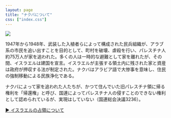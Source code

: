 ```yaml
---
layout: page
title: "ナクバについて"
css: ["index.css"]
---
```

<div class="page">

<img src="{{site.baseurl}}/assets/img/nakba.jpg" style="max-width:100%;">

<p>1947年から1948年、武装した入植者らによって構成された民兵組織が、アラブ系の市民を追い出すことを目的として、町村を破壊、虐殺を行い、パレスチナ人約75万人が家を追われた。多くの人は一時的な避難として家を離れたが、その間、イスラエルは建国を宣言。イスラエルが主張する領土内に残された家と資産は政府が押収する法が制定された。ナクバはアラビア語で大惨事を意味し、住民の強制移動による民族浄化である。</p>
<p>ナクバによって家を追われた人たちが、かつて住んでいた旧パレスチナ領に帰る権利を「帰還権」と呼び、国連によってパレスチナ人の侵すことのできない権利として認められているが、実現はしていない（国連総会決議3236）。</p>

<a href="/occupation">▶︎ イスラエルの占領について</a>

</div>
